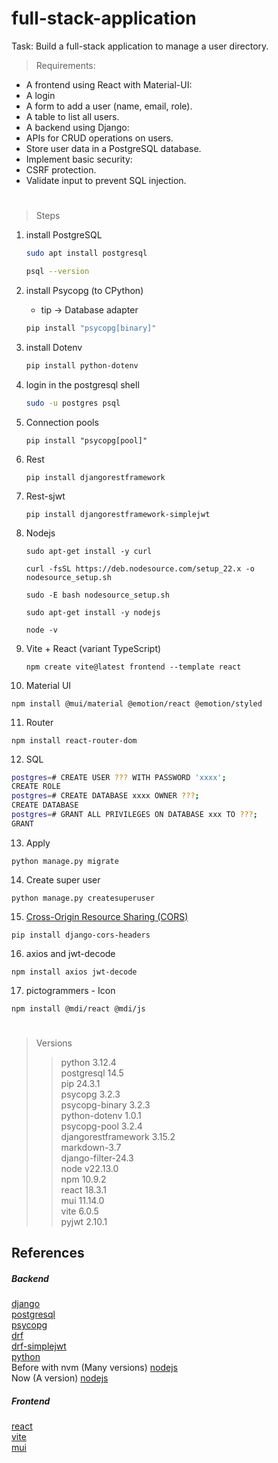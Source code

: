 # full-stack-application
Task: Build a full-stack application to manage a user directory.

> Requirements:

- A frontend using React with Material-UI:
- A login
- A form to add a user (name, email, role).
- A table to list all users.
- A backend using Django:
- APIs for CRUD operations on users.
- Store user data in a PostgreSQL database.
- Implement basic security:
- CSRF protection.
- Validate input to prevent SQL injection.

#

> Steps
1. install PostgreSQL
    ```bash
    sudo apt install postgresql   
    ```

    ```bash
    psql --version
    ```
2. install Psycopg (to CPython)
   - tip -> Database adapter
   ```bash
   pip install "psycopg[binary]"
   ```
3. install Dotenv
   ```bash
   pip install python-dotenv
   ```
4. login in the postgresql shell
   ```bash
   sudo -u postgres psql
   ```
5. Connection pools
   ```shell
   pip install "psycopg[pool]"
   ```
6. Rest
   ```shell
   pip install djangorestframework
   ```
7. Rest-sjwt
   ```shell
   pip install djangorestframework-simplejwt
   ```
8. Nodejs
   ```shell
   sudo apt-get install -y curl
   ```
   ```shell
   curl -fsSL https://deb.nodesource.com/setup_22.x -o nodesource_setup.sh
   ```
   ```shell
   sudo -E bash nodesource_setup.sh
   ```
   ```shell
   sudo apt-get install -y nodejs
   ```
   ```shell
   node -v
   ```
9. Vite + React (variant TypeScript)
   ```shell
   npm create vite@latest frontend --template react
   ```
10. Material UI
   ```shell
   npm install @mui/material @emotion/react @emotion/styled
   ```
11. Router
   ```shell
   npm install react-router-dom
   ```
12. SQL
   ```bash
   postgres=# CREATE USER ??? WITH PASSWORD 'xxxx';
   CREATE ROLE
   postgres=# CREATE DATABASE xxxx OWNER ???;
   CREATE DATABASE
   postgres=# GRANT ALL PRIVILEGES ON DATABASE xxx TO ???;
   GRANT
   ```
13. Apply
   ```shell
   python manage.py migrate
   ```
14. Create super user
   ```shell
   python manage.py createsuperuser
   ```
15. [Cross-Origin Resource Sharing (CORS)](https://pypi.org/project/django-cors-headers/)
   ```shell
   pip install django-cors-headers
   ```
16. axios and jwt-decode
   ```shell
   npm install axios jwt-decode
   ```
17. pictogrammers - Icon
   ```shell
   npm install @mdi/react @mdi/js
   ```



#
 > Versions
>> python 3.12.4 <br/>
>> postgresql 14.5 <br/>
>> pip 24.3.1 <br/>
>> psycopg 3.2.3 <br/>
>> psycopg-binary 3.2.3 <br/>
>> python-dotenv 1.0.1 <br/>
>> psycopg-pool 3.2.4 <br/>
>> djangorestframework 3.15.2 <br/>
>> markdown-3.7 <br/>
>> django-filter-24.3 <br/>
>> node v22.13.0 <br/>
>> npm 10.9.2 <br/>
>> react 18.3.1 <br/>
>> mui 11.14.0 <br/>
>> vite 6.0.5 <br/>
>> pyjwt 2.10.1 <br/>




 ## References
##### Backend
[django](https://docs.djangoproject.com/) <br/>
[postgresql](https://www.postgresql.org) <br/>
[psycopg](https://www.psycopg.org) <br/>
[drf](https://www.django-rest-framework.org/) <br/>
[drf-simplejwt](https://django-rest-framework-simplejwt.readthedocs.io/) <br/>
[python](https://docs.python.org) <br/>
Before with nvm (Many versions) [nodejs](https://nodejs.org) <br/>
Now (A version) [nodejs](https://github.com/nodesource/distributions) <br/>

##### Frontend
[react](https://react.dev/) <br/>
[vite](https://vite.dev/) <br/>
[mui](https://mui.com/) <br/>












